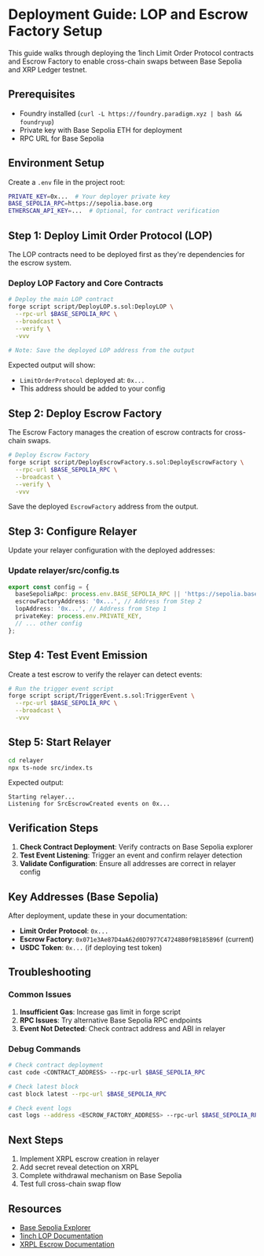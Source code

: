# Deployment Guide: LOP and Escrow Factory Setup

This guide walks through deploying the 1inch Limit Order Protocol contracts and Escrow Factory to enable cross-chain swaps between Base Sepolia and XRP Ledger testnet.

## Prerequisites

- Foundry installed (`curl -L https://foundry.paradigm.xyz | bash && foundryup`)
- Private key with Base Sepolia ETH for deployment
- RPC URL for Base Sepolia

## Environment Setup

Create a `.env` file in the project root:

```bash
PRIVATE_KEY=0x...  # Your deployer private key
BASE_SEPOLIA_RPC=https://sepolia.base.org
ETHERSCAN_API_KEY=...  # Optional, for contract verification
```

## Step 1: Deploy Limit Order Protocol (LOP)

The LOP contracts need to be deployed first as they're dependencies for the escrow system.

### Deploy LOP Factory and Core Contracts

```bash
# Deploy the main LOP contract
forge script script/DeployLOP.s.sol:DeployLOP \
  --rpc-url $BASE_SEPOLIA_RPC \
  --broadcast \
  --verify \
  -vvv

# Note: Save the deployed LOP address from the output
```

Expected output will show:
- `LimitOrderProtocol` deployed at: `0x...`
- This address should be added to your config

## Step 2: Deploy Escrow Factory

The Escrow Factory manages the creation of escrow contracts for cross-chain swaps.

```bash
# Deploy Escrow Factory
forge script script/DeployEscrowFactory.s.sol:DeployEscrowFactory \
  --rpc-url $BASE_SEPOLIA_RPC \
  --broadcast \
  --verify \
  -vvv
```

Save the deployed `EscrowFactory` address from the output.

## Step 3: Configure Relayer

Update your relayer configuration with the deployed addresses:

### Update relayer/src/config.ts

```typescript
export const config = {
  baseSepoliaRpc: process.env.BASE_SEPOLIA_RPC || 'https://sepolia.base.org',
  escrowFactoryAddress: '0x...', // Address from Step 2
  lopAddress: '0x...', // Address from Step 1
  privateKey: process.env.PRIVATE_KEY,
  // ... other config
};
```

## Step 4: Test Event Emission

Create a test escrow to verify the relayer can detect events:

```bash
# Run the trigger event script
forge script script/TriggerEvent.s.sol:TriggerEvent \
  --rpc-url $BASE_SEPOLIA_RPC \
  --broadcast \
  -vvv
```

## Step 5: Start Relayer

```bash
cd relayer
npx ts-node src/index.ts
```

Expected output:
```
Starting relayer...
Listening for SrcEscrowCreated events on 0x...
```

## Verification Steps

1. **Check Contract Deployment**: Verify contracts on Base Sepolia explorer
2. **Test Event Listening**: Trigger an event and confirm relayer detection
3. **Validate Configuration**: Ensure all addresses are correct in relayer config

## Key Addresses (Base Sepolia)

After deployment, update these in your documentation:

- **Limit Order Protocol**: `0x...`
- **Escrow Factory**: `0x071e3Ae87D4aA62d0D7977C47248B0f9B185B96f` (current)
- **USDC Token**: `0x...` (if deploying test token)

## Troubleshooting

### Common Issues

1. **Insufficient Gas**: Increase gas limit in forge script
2. **RPC Issues**: Try alternative Base Sepolia RPC endpoints
3. **Event Not Detected**: Check contract address and ABI in relayer

### Debug Commands

```bash
# Check contract deployment
cast code <CONTRACT_ADDRESS> --rpc-url $BASE_SEPOLIA_RPC

# Check latest block
cast block latest --rpc-url $BASE_SEPOLIA_RPC

# Check event logs
cast logs --address <ESCROW_FACTORY_ADDRESS> --rpc-url $BASE_SEPOLIA_RPC
```

## Next Steps

1. Implement XRPL escrow creation in relayer
2. Add secret reveal detection on XRPL
3. Complete withdrawal mechanism on Base Sepolia
4. Test full cross-chain swap flow

## Resources

- [Base Sepolia Explorer](https://sepolia.basescan.org/)
- [1inch LOP Documentation](https://docs.1inch.io/docs/limit-order-protocol/introduction)
- [XRPL Escrow Documentation](https://xrpl.org/escrow.html)